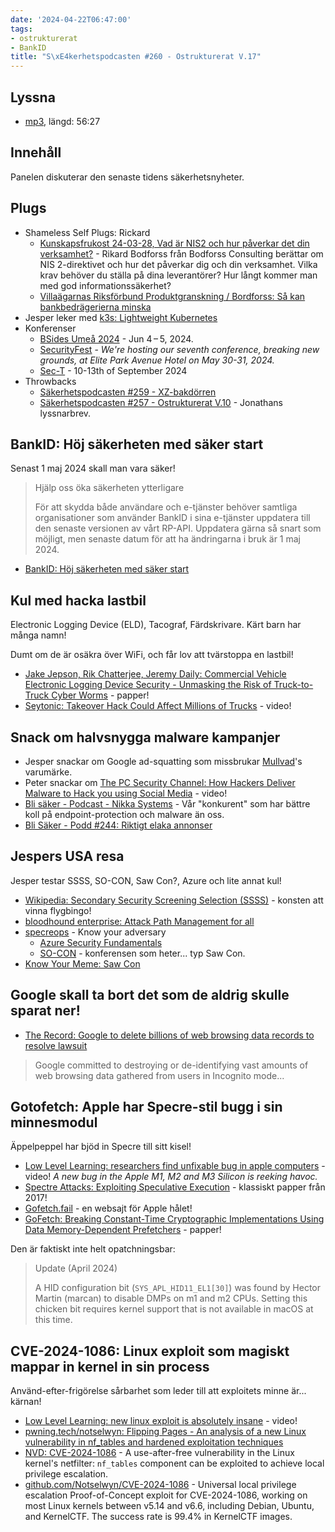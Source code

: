 ```yaml
---
date: '2024-04-22T06:47:00'
tags:
- ostrukturerat
- BankID
title: "S\xE4kerhetspodcasten #260 - Ostrukturerat V.17"
---
```

## Lyssna
* [mp3](https://traffic.libsyn.com/secure/sakerhetspodcasten/2024-04-03_ostrukt2.mp3?dest-id=117848), längd: 56:27

## Innehåll
Panelen diskuterar den senaste tidens säkerhetsnyheter.

## Plugs

* Shameless Self Plugs: Rickard
  * [Kunskapsfrukost 24-03-28, Vad är NIS2 och hur påverkar det din verksamhet?](https://www.youtube.com/watch?v=s4eFeVRqlNI) -
     Rikard Bodforss från Bodforss Consulting berättar om NIS 2-direktivet och hur det påverkar dig och din verksamhet. Vilka krav behöver du ställa på dina leverantörer? Hur långt kommer man med god informationssäkerhet?
  * [Villaägarnas Riksförbund Produktgranskning / Bordforss: Så kan bankbedrägerierna minska](https://www.villaagarna.se/globalassets/dokument/produktgranskning/sa-kan-bankbedragerierna-minska---villaagarnas-riksforbund-produktgranskning-2022-1.1.pdf)
* Jesper leker med [k3s: Lightweight Kubernetes](https://k3s.io/)
* Konferenser
  * [BSides Umeå 2024](https://indico.neic.no/event/258/) - Jun 4 – 5, 2024.
  * [SecurityFest](https://securityfest.com/) - _We're hosting our seventh conference, breaking new grounds, at Elite Park Avenue Hotel on May 30-31, 2024._
  * [Sec-T](https://www.sec-t.org/) - 10-13th of September 2024
* Throwbacks
  * [Säkerhetspodcasten #259 - XZ-bakdörren](../sakerhetspodcasten_259_xz_bakdorren/)
  * [Säkerhetspodcasten #257 - Ostrukturerat V.10](../sakerhetspodcasten_257_ostrukturerat_v_10/) - Jonathans lyssnarbrev.

## BankID: Höj säkerheten med säker start

Senast 1 maj 2024 skall man vara säker!

> Hjälp oss öka säkerheten ytterligare
>
> För att skydda både användare och e-tjänster behöver samtliga organisationer som
> använder BankID i sina e-tjänster uppdatera till den senaste versionen av vårt
> RP-API. Uppdatera gärna så snart som möjligt, men senaste datum för att ha
> ändringarna i bruk är 1 maj 2024.

* [BankID: Höj säkerheten med säker start](https://www.bankid.com/foretag/saker-start)

## Kul med hacka lastbil

Electronic Logging Device (ELD), Tacograf, Färdskrivare. Kärt barn har många namn!

Dumt om de är osäkra över WiFi, och får lov att tvärstoppa en lastbil!

* [Jake Jepson, Rik Chatterjee, Jeremy Daily: Commercial Vehicle Electronic Logging Device Security - Unmasking the Risk of Truck-to-Truck Cyber Worms](https://www.ndss-symposium.org/ndss-paper/auto-draft-462/) - papper!
* [Seytonic: Takeover Hack Could Affect Millions of Trucks](https://www.youtube.com/watch?v=aUPAvvHFgFw) - video!

## Snack om halvsnygga malware kampanjer

* Jesper snackar om Google ad-squatting som missbrukar [Mullvad](https://mullvad.net/en)'s varumärke.
* Peter snackar om [The PC Security Channel: How Hackers Deliver Malware to Hack you using Social Media](https://www.youtube.com/watch?v=IUy12CGzHNI) - video!
* [Bli säker - Podcast - Nikka Systems](https://nikkasystems.com/category/bli-saker-podcast/) -
  Vår "konkurent" som har bättre koll på endpoint-protection och malware än oss.
* [Bli Säker - Podd #244: Riktigt elaka annonser](https://nikkasystems.com/2024/04/12/podd-244-riktigt-elaka-annonser/)

## Jespers USA resa

Jesper testar SSSS, SO-CON, Saw Con?, Azure och lite annat kul!

* [Wikipedia: Secondary Security Screening Selection (SSSS)](https://en.wikipedia.org/wiki/Secondary_Security_Screening_Selection) - konsten att vinna flygbingo!
* [bloodhound enterprise: Attack Path Management for all](https://bloodhoundenterprise.io/)
* [specreops](https://specterops.io/) - Know your adversary
  * [Azure Security Fundamentals](https://specterops.io/azure-security-fundamentals/)
  * [SO-CON](https://specterops.io/so-con/) - konferensen som heter... typ Saw Con.
* [Know Your Meme: Saw Con](https://knowyourmeme.com/memes/saw-con)

## Google skall ta bort det som de aldrig skulle sparat ner!

* [The Record: Google to delete billions of web browsing data records to resolve lawsuit](https://therecord.media/google-to-delete-web-browsing-records-to-resolve-lawsuit)

> Google committed to destroying or de-identifying vast amounts of
> web browsing data gathered from users in Incognito mode...

## Gotofetch: Apple har Specre-stil bugg i sin minnesmodul

Äppelpeppel har bjöd in Specre till sitt kisel!

* [Low Level Learning: researchers find unfixable bug in apple computers](https://www.youtube.com/watch?v=-D1gf3omRnw) -
  video! _A new bug in the Apple M1, M2 and M3 Silicon is reeking havoc._
* [Spectre Attacks: Exploiting Speculative Execution](https://spectreattack.com/spectre.pdf) - klassiskt papper från 2017!
* [Gofetch.fail](https://gofetch.fail) - en websajt för Apple hålet!
* [GoFetch: Breaking Constant-Time Cryptographic Implementations Using Data Memory-Dependent Prefetchers](https://gofetch.fail/files/gofetch.pdf) - papper!

Den är faktiskt inte helt opatchningsbar:

> Update (April 2024)
>
> A HID configuration bit (`SYS_APL_HID11_EL1[30]`) was found by
> Hector Martin (marcan) to disable DMPs on m1 and m2 CPUs. Setting
> this chicken bit requires kernel support that is not available in
> macOS at this time.


## CVE-2024-1086: Linux exploit som magiskt mappar in kernel in sin process

Använd-efter-frigörelse sårbarhet som leder till att exploitets minne är... kärnan!

* [Low Level Learning: new linux exploit is absolutely insane](https://www.youtube.com/watch?v=ixn5OygxBY4) - video!
* [pwning.tech/notselwyn: Flipping Pages - An analysis of a new Linux vulnerability in nf\_tables and hardened exploitation techniques](https://pwning.tech/nftables/)
* [NVD: CVE-2024-1086](https://nvd.nist.gov/vuln/detail/CVE-2024-1086) -
  A use-after-free vulnerability in the Linux kernel's netfilter:
  `nf_tables` component can be exploited to achieve local privilege escalation.
* [github.com/Notselwyn/CVE-2024-1086](https://github.com/Notselwyn/CVE-2024-1086) -
  Universal local privilege escalation Proof-of-Concept exploit for CVE-2024-1086,
  working on most Linux kernels between v5.14 and v6.6, including Debian, Ubuntu,
  and KernelCTF. The success rate is 99.4% in KernelCTF images.
